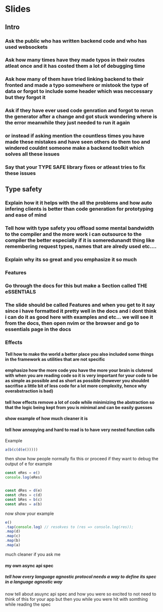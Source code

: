 # Slides


## Intro 

### Ask the public who has written backend code and who has used websockets

### Ask how many times have they made typos in their routes atleat once and it has costed them a lot of debugging time 

### Ask how many of them have tried linking backend to their fronted and made a typo somewhere or mistook the type of data or forgot to include some header which was neccessary but they forgot it

### Ask if they have ever used code genration and forgot to rerun the generator after a change and got stuck wondering where is the error meanwhile they just needed to run it again 


### or instead if asking mention the countless times you have made these mistakes and have seen others do them too and windered couldnt someone make a backend toolkit which solves all these issues

### Say that your TYPE SAFE library fixes or atleast tries to fix these issues 

## Type safety

### Explain how it it helps with the all the problems and how auto infering clients is better than code generation for prototyping and ease of mind 

### Tell how with type safety you offload some mental bandwidth to the compiler and the more work i can outsource to the compiler the better especially if it is someredunandt thing like remembering request types, names that are alredy used etc....

### Explain why its so great and you emphasize it so much

### Features

### Go through the docs for this but make a Section called THE eSSENTIALS 

### The slide should be called Features and when you get to it say since i have formatted it pretty well in the docs and i dont think i can do it as good here with examples and etc... we will see it from the docs, then open nvim or the browser and go to essentials page in the docs 


### Effects

#### Tell how to make the world a better place you also included some things in the framework as utilities that are not specific  

#### emphasize how the more code you have the more your brain is clutered with when you are reading code so it is very important for your code to be as simple as possible and as short as possible (however you shouldnt sacrifise a little bit of less code for a lot more complexity, hence why overabstraction is bad) 

#### tell how effects remove a lot of code while  minimizing the abstraction so that the logic being kept from you is minimal and can be easily guesses

#### show example of how much cleaner it is

#### tell how annopying and hard to read is to have very nested function calls 

Example 

```ts
a(b(c(d(e()))))
```

then show how people normally fix this or proceed if they want to debug the output of e for example  
```ts
const eRes = e()
console.log(eRes)


const dRes = d(e)
const cRes = c(d)
const bRes = b(c)
const aRes = a(b) 
```

now show your example 
```ts
e()
.tap(console.log) // resokves to (res => console.log(res));
.map(d)
.map(c)
.map(b)
.map(a)

``` 
much cleaner if you ask me




#### my own async api spec

##### tell how every language agnostic protocol needs a way to define its spec in a language agnostic way 

now tell about asuync api spec and how you were so excited to not need to think of this for your app but then you while you were hit with somthing while reading the spec 

